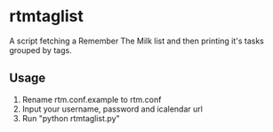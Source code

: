 rtmtaglist
==========

A script fetching a Remember The Milk list and then printing it's tasks grouped by tags.

Usage
-----

1. Rename rtm.conf.example to rtm.conf
2. Input your username, password and icalendar url
3. Run "python rtmtaglist.py"